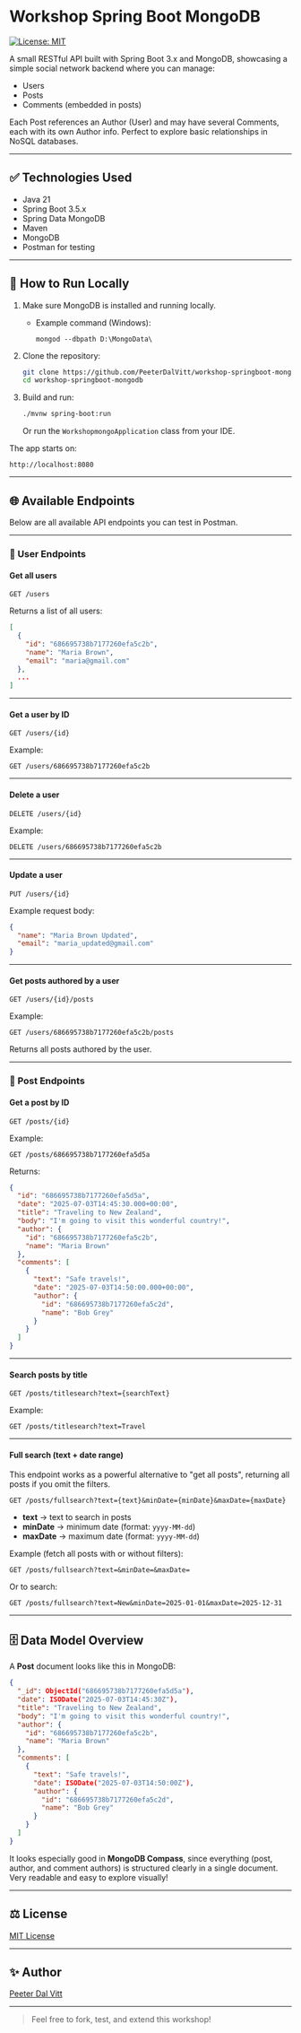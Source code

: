 # Workshop Spring Boot MongoDB

[![License: MIT](https://img.shields.io/badge/License-MIT-green.svg)](https://github.com/PeeterDalVitt/workshop-springboot-mongodb/blob/main/LICENSE)

A small RESTful API built with Spring Boot 3.x and MongoDB, showcasing a simple social network backend where you can manage:

- Users
- Posts
- Comments (embedded in posts)

Each Post references an Author (User) and may have several Comments, each with its own Author info. Perfect to explore basic relationships in NoSQL databases.

---

## ✅ Technologies Used

- Java 21
- Spring Boot 3.5.x
- Spring Data MongoDB
- Maven
- MongoDB
- Postman for testing

---

## 🚀 How to Run Locally

1. Make sure MongoDB is installed and running locally.
   - Example command (Windows):
     ```
     mongod --dbpath D:\MongoData\
     ```

2. Clone the repository:

    ```bash
    git clone https://github.com/PeeterDalVitt/workshop-springboot-mongodb.git
    cd workshop-springboot-mongodb
    ```

3. Build and run:

    ```bash
    ./mvnw spring-boot:run
    ```

   Or run the `WorkshopmongoApplication` class from your IDE.

The app starts on:

```
http://localhost:8080
```

---

## 🌐 Available Endpoints

Below are all available API endpoints you can test in Postman.

---

### 📁 User Endpoints

#### Get all users

```
GET /users
```

Returns a list of all users:

```json
[
  {
    "id": "686695738b7177260efa5c2b",
    "name": "Maria Brown",
    "email": "maria@gmail.com"
  },
  ...
]
```

---

#### Get a user by ID

```
GET /users/{id}
```

Example:

```
GET /users/686695738b7177260efa5c2b
```

---

#### Delete a user

```
DELETE /users/{id}
```

Example:

```
DELETE /users/686695738b7177260efa5c2b
```

---

#### Update a user

```
PUT /users/{id}
```

Example request body:

```json
{
  "name": "Maria Brown Updated",
  "email": "maria_updated@gmail.com"
}
```

---

#### Get posts authored by a user

```
GET /users/{id}/posts
```

Example:

```
GET /users/686695738b7177260efa5c2b/posts
```

Returns all posts authored by the user.

---

### 📝 Post Endpoints

#### Get a post by ID

```
GET /posts/{id}
```

Example:

```
GET /posts/686695738b7177260efa5d5a
```

Returns:

```json
{
  "id": "686695738b7177260efa5d5a",
  "date": "2025-07-03T14:45:30.000+00:00",
  "title": "Traveling to New Zealand",
  "body": "I'm going to visit this wonderful country!",
  "author": {
    "id": "686695738b7177260efa5c2b",
    "name": "Maria Brown"
  },
  "comments": [
    {
      "text": "Safe travels!",
      "date": "2025-07-03T14:50:00.000+00:00",
      "author": {
        "id": "686695738b7177260efa5c2d",
        "name": "Bob Grey"
      }
    }
  ]
}
```

---

#### Search posts by title

```
GET /posts/titlesearch?text={searchText}
```

Example:

```
GET /posts/titlesearch?text=Travel
```

---

#### Full search (text + date range)

This endpoint works as a powerful alternative to "get all posts", returning all posts if you omit the filters.

```
GET /posts/fullsearch?text={text}&minDate={minDate}&maxDate={maxDate}
```

- **text** → text to search in posts
- **minDate** → minimum date (format: `yyyy-MM-dd`)
- **maxDate** → maximum date (format: `yyyy-MM-dd`)

Example (fetch all posts with or without filters):

```
GET /posts/fullsearch?text=&minDate=&maxDate=
```

Or to search:

```
GET /posts/fullsearch?text=New&minDate=2025-01-01&maxDate=2025-12-31
```

---

## 🗄️ Data Model Overview

A **Post** document looks like this in MongoDB:

```json
{
  "_id": ObjectId("686695738b7177260efa5d5a"),
  "date": ISODate("2025-07-03T14:45:30Z"),
  "title": "Traveling to New Zealand",
  "body": "I'm going to visit this wonderful country!",
  "author": {
    "id": "686695738b7177260efa5c2b",
    "name": "Maria Brown"
  },
  "comments": [
    {
      "text": "Safe travels!",
      "date": ISODate("2025-07-03T14:50:00Z"),
      "author": {
        "id": "686695738b7177260efa5c2d",
        "name": "Bob Grey"
      }
    }
  ]
}
```

It looks especially good in **MongoDB Compass**, since everything (post, author, and comment authors) is structured clearly in a single document. Very readable and easy to explore visually!

---

## ⚖️ License

[MIT License](https://github.com/PeeterDalVitt/workshop-springboot-mongodb/blob/main/LICENSE)

---

## ✨ Author

[Peeter Dal Vitt](https://github.com/PeeterDalVitt)

---

> Feel free to fork, test, and extend this workshop!
